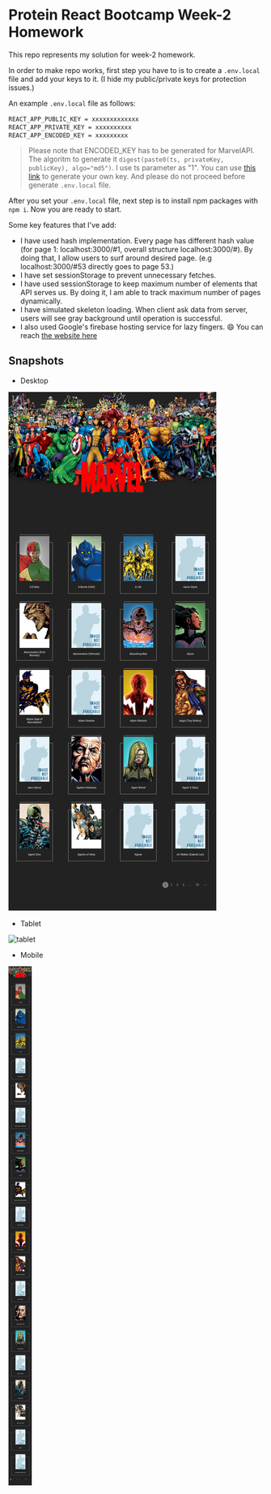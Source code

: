 # Protein React Bootcamp Week-2 Homework

This repo represents my solution for week-2 homework.

In order to make repo works, first step you have to is to create a ```.env.local``` file and add your keys to it. (I hide my public/private keys for protection issues.)

An example `.env.local` file as follows:

```
REACT_APP_PUBLIC_KEY = xxxxxxxxxxxxx
REACT_APP_PRIVATE_KEY = xxxxxxxxxx
REACT_APP_ENCODED_KEY = xxxxxxxxx
```

> Please note that ENCODED_KEY has to be generated for MarvelAPI. The algoritm to generate it `digest(paste0(ts, privateKey, publicKey), algo="md5")`. I use ts parameter as "1". You can use [this link](https://www.md5hashgenerator.com/) to generate your own key. And please do not proceed before generate `.env.local` file.

After you set your `.env.local` file, next step is to install npm packages with `npm i`. Now you are ready to start.

Some key features that I've add:

-   I have used hash implementation. Every page has different hash value (for page 1: localhost:3000/#1, overall structure localhost:3000/#<pagenumber>). By doing that, I allow users to surf around desired page. (e.g localhost:3000/#53 directly goes to page 53.)
-   I have set sessionStorage to prevent unnecessary fetches.
-   I have used sessionStorage to keep maximum number of elements that API serves us. By doing it, I am able to track maximum number of pages dynamically.
-   I have simulated skeleton loading. When client ask data from server, users will see gray background until operation is successful.
-   I also used Google's firebase hosting service for lazy fingers. :smile: You can reach [the website here](https://bootcampweektwo.web.app)

## Snapshots

-   Desktop

![desktop](./desktop.png)

-   Tablet

![tablet](./tablet.png)

-   Mobile

![mobile](mobile.png)